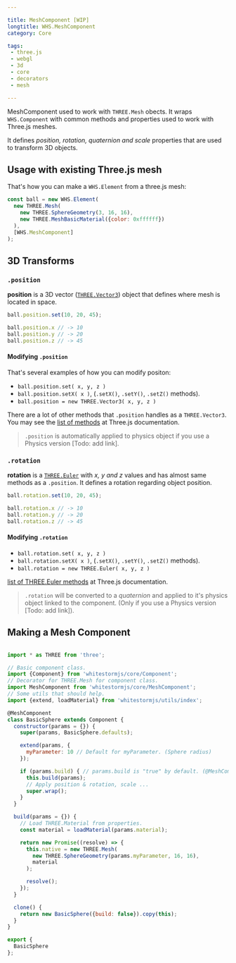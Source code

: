 ```yaml
---

title: MeshComponent [WIP]
longtitle: WHS.MeshComponent
category: Core

tags:
 - three.js
 - webgl
 - 3d
 - core
 - decorators
 - mesh

---
```


MeshComponent used to work with `THREE.Mesh` obects. It wraps `WHS.Component` with common methods and properties used to work with Three.js meshes. 

It defines _position, rotation, quaternion and scale_ properties that are used to transform 3D objects.

## Usage with existing Three.js mesh

That's how you can make a `WHS.Element` from a three.js mesh:

```javascript
const ball = new WHS.Element(
  new THREE.Mesh(
    new THREE.SphereGeometry(3, 16, 16),
    new THREE.MeshBasicMaterial({color: 0xffffff})
  ),
  [WHS.MeshComponent]
);
```

## 3D Transforms

### `.position`

**position** is a 3D vector ([`THREE.Vector3`](https://threejs.org/docs/index.html#Reference/Math/Vector3)) object that defines where mesh is located in space.

```javascript
ball.position.set(10, 20, 45);

ball.position.x // -> 10
ball.position.y // -> 20
ball.position.z // -> 45

```

#### Modifying `.position`

That's several examples of how you can modify positon:

  - `ball.position.set( x, y, z )`
  - `ball.position.setX( x )`, (`.setX()`, `.setY()`, `.setZ()` methods).
  - `ball.position = new THREE.Vector3( x, y, z )`

There are a lot of other methods that `.position` handles as a `THREE.Vector3`. You may see the [list of methods](https://threejs.org/docs/index.html#Reference/Math/Vector3.set) at Three.js documentation.

> `.position` is automatically applied to physics object if you use a Physics version [Todo: add link].

### `.rotation`

**rotation** is a [`THREE.Euler`](https://threejs.org/docs/index.html#Reference/Math/Euler) with _x, y and z_ values and has almost same methods as a `.position`. It defines a rotation regarding object position.

```javascript
ball.rotation.set(10, 20, 45);

ball.rotation.x // -> 10
ball.rotation.y // -> 20
ball.rotation.z // -> 45

```

#### Modifying `.rotation`

  - `ball.rotation.set( x, y, z )`
  - `ball.rotation.setX( x )`, (`.setX()`, `.setY()`, `.setZ()` methods).
  - `ball.rotation = new THREE.Euler( x, y, z )`

[list of THREE.Euler methods](https://threejs.org/docs/index.html#Reference/Math/Euler.set) at Three.js documentation.

> `.rotation` will be converted to a _quaternion_ and applied to it's physics object linked to the component. (Only if you use a Physics version [Todo: add link]).

## Making a Mesh Component

```javascript

import * as THREE from 'three';

// Basic component class.
import {Component} from 'whitestormjs/core/Component';
// Decorator for THREE.Mesh for component class.
import MeshComponent from 'whitestormjs/core/MeshComponent';
// Some utils that should help.
import {extend, loadMaterial} from 'whitestormjs/utils/index';

@MeshComponent
class BasicSphere extends Component {
  constructor(params = {}) {
    super(params, BasicSphere.defaults);

    extend(params, {
      myParameter: 10 // Default for myParameter. (Sphere radius)
    });

    if (params.build) { // params.build is "true" by default. (@MeshComponent)
      this.build(params);
      // Apply position & rotation, scale ...
      super.wrap();
    }
  }

  build(params = {}) {
    // Load THREE.Material from properties.
    const material = loadMaterial(params.material);

    return new Promise((resolve) => {
      this.native = new THREE.Mesh(
        new THREE.SphereGeometry(params.myParameter, 16, 16),
        material
      );

      resolve();
    });
  }

  clone() {
    return new BasicSphere({build: false}).copy(this);
  }
}

export {
  BasicSphere
};

```
